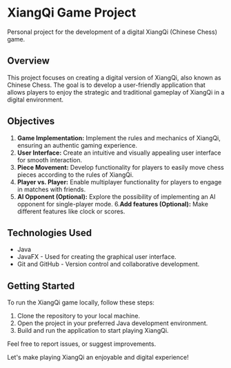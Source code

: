 # XiangQi Game Project

Personal project for the development of a digital XiangQi (Chinese Chess) game.

## Overview
This project focuses on creating a digital version of XiangQi, also known as Chinese Chess. The goal is to develop a user-friendly application that allows players to enjoy the strategic and traditional gameplay of XiangQi in a digital environment.

## Objectives
1. **Game Implementation:** Implement the rules and mechanics of XiangQi, ensuring an authentic gaming experience.
2. **User Interface:** Create an intuitive and visually appealing user interface for smooth interaction.
3. **Piece Movement:** Develop functionality for players to easily move chess pieces according to the rules of XiangQi.
4. **Player vs. Player:** Enable multiplayer functionality for players to engage in matches with friends.
5. **AI Opponent (Optional):** Explore the possibility of implementing an AI opponent for single-player mode.
6.**Add features  (Optional):**
Make different features like clock or scores.

## Technologies Used
- Java
- JavaFX - Used for creating the graphical user interface.
- Git and GitHub - Version control and collaborative development.

## Getting Started
To run the XiangQi game locally, follow these steps:

1. Clone the repository to your local machine.
2. Open the project in your preferred Java development environment.
3. Build and run the application to start playing XiangQi.

Feel free to report issues, or suggest improvements.

Let's make playing XiangQi an enjoyable and digital experience!
